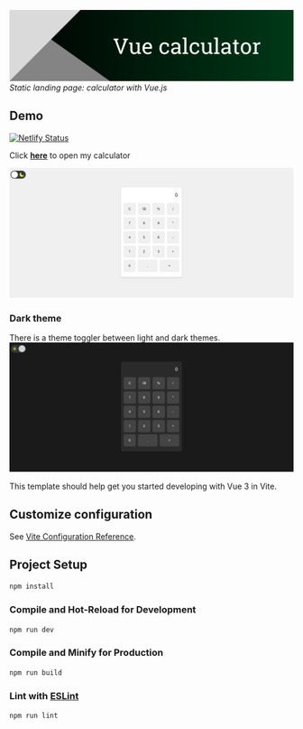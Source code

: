 <a href="https://gubchik123-calculator.netlify.app" target="_blank"><img title="Vue calculator" alt="Header image" src="./src/assets/header.png"></a>
_Static landing page: calculator with Vue.js_

## Demo

[![Netlify Status](https://api.netlify.com/api/v1/badges/adac3b81-daa3-4776-b5f7-96423b05c98b/deploy-status)](https://app.netlify.com/sites/gubchik123-calculator/deploys)

Click **<a href="https://gubchik123-calculator.netlify.app" target="_blank">here</a>** to open my calculator

<a href="https://gubchik123-calculator.netlify.app" target="_blank"><img title="Demo light theme" alt="Demo light theme image" src="./public/demo-light.jpg"></a>

### Dark theme

There is a theme toggler between light and dark themes.
<a href="https://gubchik123-calculator.netlify.app" target="_blank"><img title="Demo dark theme" alt="Demo dark theme image" src="./public/demo-dark.jpg"></a>

This template should help get you started developing with Vue 3 in Vite.

## Customize configuration

See [Vite Configuration Reference](https://vitejs.dev/config/).

## Project Setup

```sh
npm install
```

### Compile and Hot-Reload for Development

```sh
npm run dev
```

### Compile and Minify for Production

```sh
npm run build
```

### Lint with [ESLint](https://eslint.org/)

```sh
npm run lint
```
